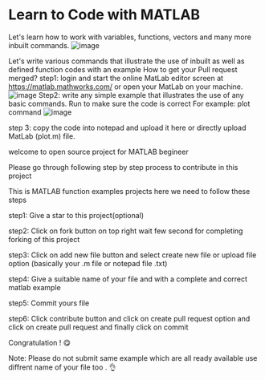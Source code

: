 # Learn to Code with MATLAB
Let's learn how to work with variables, functions, vectors and many more inbuilt commands.
![image](https://user-images.githubusercontent.com/61034696/190884326-66dcec66-26a7-41b9-b6ce-5779af0ed1de.png)

Let's write various commands that illustrate the use of inbuilt as well as defined function codes with an example 
How to get your Pull request merged?
step1: login and start the online MatLab editor screen at https://matlab.mathworks.com/ or open your MatLab on your machine.
![image](https://user-images.githubusercontent.com/61034696/190884486-77be5b97-1f86-4331-80bd-0fcb67aa761a.png)
Step2: write any simple example that illustrates the use of any basic commands. Run to make sure the code is correct
For example: plot command 
![image](https://user-images.githubusercontent.com/61034696/190884774-5669db15-e76d-4aaa-96bd-a3ba572a0ed8.png)

step 3: copy the code into notepad and upload it here or directly upload MatLab (plot.m) file.

welcome to open source project for MATLAB begineer 

Please go through following step by step process to contribute in this project

This is MATLAB function examples projects here we need to follow these steps

step1: Give a star to this project(optional)

step2: Click on fork button on top right wait few second for completing forking of this project

step3: Click on add new file button and select create new file or upload file option (basically your .m file or notepad file .txt)

step4: Give a suitable name of your file and with a complete and correct matlab example

step5: Commit yours file 

step6: Click contribute button and click on create pull request option and click on create pull request and finally click on commit 

Congratulation ! 😋

Note: Please do not submit same example which are all ready available use diffrent name of your file too . 👌

